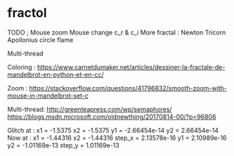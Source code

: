 # fractol
TODO ;
Mouse zoom
Mouse change c\_r & c\_i
More fractal :
Newton
Tricorn
Apollonius circle
flame

Multi-thread


Coloring :
https://www.carnetdumaker.net/articles/dessiner-la-fractale-de-mandelbrot-en-python-et-en-cc/

Zoom :
https://stackoverflow.com/questions/41796832/smooth-zoom-with-mouse-in-mandelbrot-set-c

Multi-thread:
http://greenteapress.com/wp/semaphores/
https://blogs.msdn.microsoft.com/oldnewthing/20170814-00/?p=96806

Glitch at :
x1 = -1.5375	x2 = -1.5375	y1 = -2.66454e-14	y2 = 2.66454e-14
Now at :
x1 = -1.44316	x2 = -1.44316	step_x = 2.13578e-16	y1 = 2.10989e-16	y2 = -1.01169e-13	step_y = 1.01169e-13

